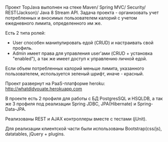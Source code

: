 Проект TopJava выполнен на стеке Maven/ Spring MVC/ Security/ REST(Jackson)/ Java 8 Stream API.
Задача проекта - организовать учет потребленных и вносимых пользователем калорий с учетом ежедневного лимита, определенного им же.

Есть 2 типа ролей:
- User способен манипулировать едой (CRUD) и настраивать свой профиль.
- Admin имеет права для управления user'ами (CRUD + установка "enabled"), а так же имеет доступ к управлению личной едой.

Если объем потребленных калорий меньше лимита, указанного пользователем, используется зеленый шрифт, иначе - красный.

Проект развернут на PaaS-платформе heroku: http://whatdidyouate.herokuapp.com

В проекте есть 2 профиля для работы с БД PostgresSQL и HSQLDB,
а так же 3 профиля под реализации Spring JDBC, JPA(Hibernate) и Spring-Data-JPA.

Реализованы REST и AJAX контроллеры вместе с тестами (jUnit).

Для реализации клиентской части были использованы Bootstrap(css/js), datatables, jQuery + plugins.
